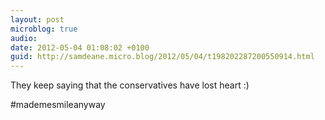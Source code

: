 ```yaml
---
layout: post
microblog: true
audio: 
date: 2012-05-04 01:08:02 +0100
guid: http://samdeane.micro.blog/2012/05/04/t198202287200550914.html
---
```

They keep saying that the conservatives have lost heart :)

#mademesmileanyway
